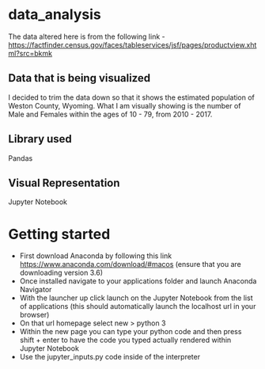 # data_analysis
The data altered here is from the following link - https://factfinder.census.gov/faces/tableservices/jsf/pages/productview.xhtml?src=bkmk

## Data that is being visualized
I decided to trim the data down so that it shows the estimated population of Weston County, Wyoming. What I am visually showing is the number of Male and Females within the ages of 10 - 79, from 2010 - 2017. 

## Library used
Pandas

## Visual Representation
Jupyter Notebook 

# Getting started
* First download Anaconda by following this link https://www.anaconda.com/download/#macos (ensure that you are downloading version 3.6)
* Once installed navigate to your applications folder and launch Anaconda Navigator
* With the launcher up click launch on the Jupyter Notebook from the list of applications (this should automatically launch the localhost url in your browser)
* On that url homepage select new > python 3
* Within the new page you can type your python code and then press shift + enter to have the code you typed actually rendered within Jupyter Notebook
* Use the jupyter_inputs.py code inside of the interpreter
